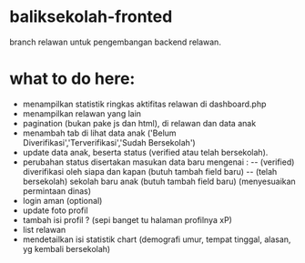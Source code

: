 # baliksekolah-fronted
branch relawan untuk pengembangan backend relawan.

# what to do here:
- menampilkan statistik ringkas aktifitas relawan di dashboard.php
- menampilkan relawan yang lain
- pagination (bukan pake js dan html), di relawan dan data anak
- menambah tab di lihat data anak ('Belum Diverifikasi','Terverifikasi','Sudah Bersekolah')
- update data anak, beserta status (verified atau telah bersekolah).
- perubahan status disertakan masukan data baru mengenai :
-- (verified) diverifikasi oleh siapa dan kapan (butuh tambah field baru)
-- (telah bersekolah) sekolah baru anak (butuh tambah field baru) (menyesuaikan permintaan dinas)
- login aman (optional)
- update foto profil
- tambah isi profil ? (sepi banget tu halaman profilnya xP)
- list relawan
- mendetailkan isi statistik chart (demografi umur, tempat tinggal, alasan, yg kembali bersekolah)
